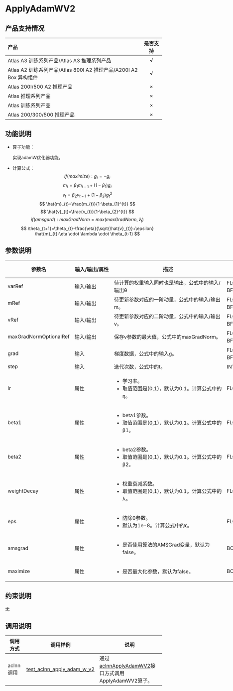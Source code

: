 # ApplyAdamWV2

## 产品支持情况

|产品             |  是否支持  |
|:-------------------------|:----------:|
|  <term>Atlas A3 训练系列产品/Atlas A3 推理系列产品</term>   |     √    |
|  <term>Atlas A2 训练系列产品/Atlas 800I A2 推理产品/A200I A2 Box 异构组件</term>     |     √    |
|  <term>Atlas 200I/500 A2 推理产品</term>    |     ×    |
|  <term>Atlas 推理系列产品 </term>    |     ×    |
|  <term>Atlas 训练系列产品</term>    |     ×    |
|  <term>Atlas 200/300/500 推理产品</term>       |     ×    |

## 功能说明

- 算子功能：
  
  实现adamW优化器功能。

- 计算公式：
  $$
  if(maximize) : g_{t} = - g_{t}
  $$
  $$
  m_{t}=\beta_{1} m_{t-1}+\left(1-\beta_{1}\right) g_{t}
  $$
  $$
  v_{t}=\beta_{2} v_{t-1}+\left(1-\beta_{2}\right) g_{t}^{2}
  $$
  $$
  \hat{m}_{t}=\frac{m_{t}}{1-\beta_{1}^{t}}
  $$
  $$
  \hat{v}_{t}=\frac{v_{t}}{1-\beta_{2}^{t}}
  $$
  $$
  if(amsgard) : maxGradNorm = max(maxGradNorm,\hat{v}_{t})
  $$
  $$
  \theta_{t+1}=\theta_{t}-\frac{\eta}{\sqrt{\hat{v}_{t}}+\epsilon} \hat{m}_{t}-\eta \cdot \lambda \cdot \theta_{t-1}
  $$

## 参数说明

<table style="undefined;table-layout: fixed; width: 970px"><colgroup>
  <col style="width: 200px">
  <col style="width: 130px">
  <col style="width: 370px">
  <col style="width: 200px">
  <col style="width: 70px">
  </colgroup>
  <thead>
    <tr>
      <th>参数名</th>
      <th>输入/输出/属性</th>
      <th>描述</th>
      <th>数据类型</th>
      <th>数据格式</th>
    </tr></thead>
  <tbody>
    <tr>
      <td>varRef</td>
      <td>输入/输出</td>
      <td>待计算的权重输入同时也是输出，公式中的输入/输出θ 
      <td>FLOAT16、BFLOAT16、FLOAT</td>
      <td>ND</td>
    </tr>
    <tr>
      <td>mRef</td>
      <td>输入/输出</td>
      <td>待更新参数对应的一阶动量，公式中的输入/输出m。</td>
      <td>FLOAT16、BFLOAT16、FLOAT</td>
      <td>ND</td>
    </tr>
    <tr>
      <td>vRef</td>
      <td>输入/输出</td>
      <td>待更新参数对应的二阶动量，公式中的输入/输出v。</td>
      <td>FLOAT16、BFLOAT16、FLOAT</td>
      <td>ND</td>
    </tr>
    <tr>
      <td>maxGradNormOptionalRef</td>
      <td>输入/输出</td>
      <td>保存v参数的最大值，公式中的maxGradNorm。</td>
      <td>FLOAT16、BFLOAT16、FLOAT</td>
      <td>ND</td>
    </tr>
     <tr>
      <td>grad</td>
      <td>输入</td>
      <td>梯度数据，公式中的输入g。</td>
      <td>FLOAT16、BFLOAT16、FLOAT</td>
      <td>ND</td>
    </tr>
    <tr>
      <td>step</td>
      <td>输入</td>
      <td>迭代次数，公式中的t。</td>
      <td>INT64、FLOAT</td>
      <td>ND</td>
    </tr>
    <tr>
      <td>lr</td>
      <td>属性</td>
      <td><ul><li>学习率。</li><li>取值范围是(0,1)，默认为0.1。计算公式中的η。</li></ul></td>
      <td>FLOAT</td>
      <td>-</td>
    </tr>
    <tr>
      <td>beta1
      <td>属性</td>
      <td><ul><li>beta1参数。</li><li>取值范围是(0,1)，默认为0.1。计算公式中的β1。</li></ul></td>
      <td>FLOAT</td>
      <td>-</td>
    </tr>
    <tr>
      <td>beta2</td>
      <td>属性</td>
      <td><ul><li>beta2参数。</li><li>取值范围是(0,1)，默认为0.1。计算公式中的β2。</li></ul></td>
      <td>FLOAT</td>
      <td>-</td>
    </tr>
    <tr>
      <td>weightDecay</td>
      <td>属性</td>
      <td><ul><li>权重衰减系数。</li><li>取值范围是(0,1)，默认为0.1。计算公式中的λ。</li></ul></td>
      <td>FLOAT</td>
      <td>-</td>
    </tr>
    <tr>
      <td>eps</td>
      <td>属性</td>
      <td><ul><li>防除0参数。</li><li>默认为1e-8。计算公式中的ϵ。</li></ul></td>
      <td>FLOAT</td>
      <td>-</td>
    </tr>
    <tr>
      <td>amsgrad</td>
      <td>属性</td>
      <td><ul><li>是否使用算法的AMSGrad变量，默认为false。</li></ul></td>
      <td>BOOL</td>
      <td>-</td>
    </tr>
    <tr>
      <td>maximize</td>
      <td>属性</td>
      <td><ul><li>是否最大化参数，默认为false。</li></ul></td>
      <td>BOOL</td>
      <td>-</td>
    </tr>
  </tbody></table>

## 约束说明

无  

## 调用说明

| 调用方式 | 调用样例                                                                   | 说明                                                             |
|--------------|------------------------------------------------------------------------|----------------------------------------------------------------|
| aclnn调用 | [test_aclnn_apply_adam_w_v2](./examples/test_aclnn_apply_adam_w_v2.cpp) | 通过[aclnnApplyAdamWV2](./docs/aclnnApplyAdamWV2.md)接口方式调用ApplyAdamWV2算子。    |
